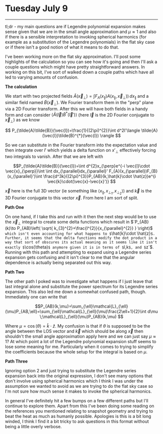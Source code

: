 # Tuesday July 9
---
tl;dr - my main questions are if Legendre polynomial expansion makes sense given that we are in the small angle approximation and $\mu \approx 1$ and also if there is a sensible interpretation to invoking spherical harmonics (for example as a substitution of the Legendre polynomials) in the flat sky case or if there isn't a good notion of what it means to do that.

I've been working more on the flat sky approximation. I'll post some highlights of the calculation so you can see how it's going and then I'll ask a couple questions which might have pretty straightforward answers. In working on this bit, I've sort of walked down a couple paths which have all led to varying amounts of confusion.

**The calculation**

We start with two projected fields $`\tilde{A}(\vec{x}_{\perp})=\int F_{A}(x_{\parallel})A(x_{\parallel},\vec{x}_{\perp})) \, dx_{\parallel}`$ and a similar field named $`\tilde{B}(\vec{x}_{\perp})`$. We Fourier transform them in the "perp" plane via a 2D Fourier transform. After this we will have both fields in a handy form and can consider $`\langle \tilde{A}(\vec{l})\tilde{B}^{*}(\vec{l}') \rangle`$ (here $`\vec{l}`$ is the 2D Fourier conjugate to $`\vec{x}_{\perp}`$) as we know

$$
P_{\tilde{A}\tilde{B}}(\vec{l})=\frac{1}{(2\pi)^{2}}\int d^2l'\langle \tilde{A}(\vec{l})\tilde{B}^{*}(\vec{l}) \rangle  
$$

So we can substitute in the Fourier transform into the expectation value and then integrate over $`l'`$ which yields a delta function on $`x'_{\perp}`$ effectively forcing two integrals to vanish. After that we are left with

```math
P_{\tilde{A}\tilde{B}}(\vec{l})=\int d^{2}x_{\perp}e^{-i \vec{l}\cdot \vec{x}_{\perp}}\int \int dx_{\parallel}dx_{\parallel}' F_{A}(x_{\parallel})F_{B}(x_{\parallel}')\int \frac{d^3k}{(2\pi)^{3}}P_{AB}(k,\hat{k}\cdot \hat{z})e^{i \vec{k}\cdot(\vec{x}-\vec{x}')} 
```

$`\vec{x}`$ here is the full 3D vector (ie something like $`\langle x_{\parallel},x_{\perp_{1}},x_{\perp_{2}} \rangle`$) and $`\vec{k}`$ is the 3D Fourier conjugate to this vector $`\vec{x}`$. From here I am sort of split.

**Path One**

On one hand, if I take this and run with it then the next step would be to use the $`\vec{x}_{\perp}`$ integral to create some delta functions which result in $`P_{AB}(k)\to P_{AB}\left( \sqrt{ k_{3}^{2}+\frac{l^{2}}{x_{\parallel}^{2}} } \right)$` which isn't even accounting for what happens to $`\hat{k}\cdot \hat{z}`$. Further, it seems that the delta functions modify the dot product in a way that sort of obscures its actual meaning as it seems like it isn't exactly $`\cos(\theta)`$ anymore given it is in terms of $`l,k`$, and $`z`$. Running with this path and attempting to expand using a Legendre series expansion gets confusing and it isn't clear to me that the angular dependence is actually being separated out this way.

**Path Two**

The other path I poked was to investigate what happens if I just leave that last integral alone and substitute the power spectrum for its Legendre series expansion. This also led me down a somewhat confused path, though. Immediately one can write that 

```math
P_{AB}(k,\mu)=\sum_{\ell}\mathcal{L}_{\ell}(\mu)P_{AB,\ell}=\sum_{\ell}\mathcal{L}_{\ell}(\mu)\frac{2\ell+1}{2}\int d\mu \;\mathcal{L}_{\ell}(\mu)P_{AB}(k,\mu) 
```

Where $`\mu=\cos(\theta)=\hat{k}\cdot \hat{z}`$.  My confusion is that if $`\theta`$ is supposed to be the angle between the LOS vector and $`\vec{k}`$ which should be along $`\vec{x}`$ then shouldn't the small angle approximation apply here and we can just say $`\mu \approx 1`$? At which point a lot of the Legendre polynomial expansion stuff seems to lose some meaning for me. Particularly when it comes to trying to simplify the coefficients because the whole setup for the integral is based on $`\mu`$.

**Path Three**

Ignoring option 2 and just trying to substitute the Legendre series expansion back into the original expression, I don't see many options that don't involve using spherical harmonics which I think I was under the assumption we wanted to avoid as we are trying to do the flat sky case so I'm not sure how much sense it makes to invoke the spherical harmonics.

In general I've definitely hit a few bumps on a few different paths but I'll continue to explore them. Apart from this I've been doing some reading on the references you mentioned relating to snapshot geometry and trying to beat the heat as much as humanly possible. Apologies is this is a bit long winded, I think I find it a bit tricky to ask questions in this format without being a little overly verbose.

